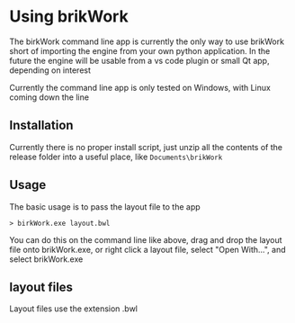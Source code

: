 # Using brikWork
The birkWork command line app is currently the only way to use brikWork short of importing the engine from your own python application. In the future the engine will be usable from a vs code plugin or small Qt app, depending on interest

Currently the command line app is only tested on Windows, with Linux coming down the line

## Installation

Currently there is no proper install script, just unzip all the contents of the release folder into a useful place, like `Documents\brikWork`

## Usage

The basic usage is to pass the layout file to the app
```none
> birkWork.exe layout.bwl 
```
You can do this on the command line like above, drag and drop the layout file onto brikWork.exe, or right click a layout file, select "Open With...", and select brikWork.exe



## layout files

Layout files use the extension .bwl 